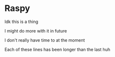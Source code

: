 # Raspy

Idk this is a thing

I might do more with it in future

I don't really have time to at the moment

Each of these lines has been longer than the last huh
